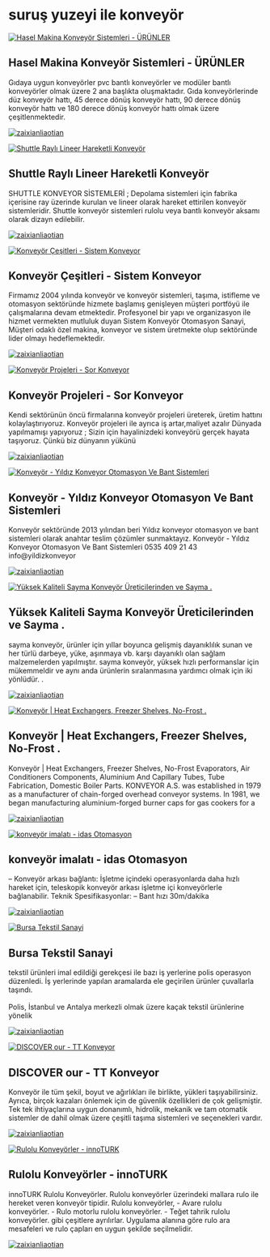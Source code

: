 # suruş yuzeyi ile konveyör
<a href="https://mnn.zoosnet.net/LR/Chatpre.aspx?id=MNN94995150&p=https://topgrinding.com/" target="_blank">![Hasel Makina Konveyör Sistemleri - ÜRÜNLER](https://github.com/technlg/images/blob/main/53.jpg)</a>
## Hasel Makina Konveyör Sistemleri - ÜRÜNLER
Gıdaya uygun konveyörler pvc bantlı konveyörler ve modüler bantlı konveyörler olmak üzere 2 ana başlıkta oluşmaktadır. Gıda konveyörlerinde düz konveyör hattı, 45 derece dönüş konveyör hattı, 90 derece dönüş konveyör hattı ve 180 derece dönüş konveyör hattı olmak üzere çeşitlenmektedir.
<a href="https://mnn.zoosnet.net/LR/Chatpre.aspx?id=MNN94995150&p=https://topgrinding.com/" target="_blank"><img src="https://github.com/technlg/images/raw/main/chat11.jpg" alt="zaixianliaotian"/></a><a href="//whatsapp.shibangsoft.com/WhatsApp.php" ><img src="https://github.com/technlg/images/raw/main/chat11.png" alt=""></a>
<a href="https://mnn.zoosnet.net/LR/Chatpre.aspx?id=MNN94995150&p=https://topgrinding.com/" target="_blank">![Shuttle Raylı Lineer Hareketli Konveyör](https://github.com/technlg/images/blob/main/57.jpg)</a>
## Shuttle Raylı Lineer Hareketli Konveyör
SHUTTLE KONVEYOR SİSTEMLERİ ; Depolama sistemleri için fabrika içerisine ray üzerinde kurulan ve lineer olarak hareket ettirilen konveyör sistemleridir. Shuttle konveyör sistemleri rulolu veya bantlı konveyör aksamı olarak dizayn edilebilir.
<a href="https://mnn.zoosnet.net/LR/Chatpre.aspx?id=MNN94995150&p=https://topgrinding.com/" target="_blank"><img src="https://github.com/technlg/images/raw/main/chat11.jpg" alt="zaixianliaotian"/></a><a href="//whatsapp.shibangsoft.com/WhatsApp.php" ><img src="https://github.com/technlg/images/raw/main/chat11.png" alt=""></a>
<a href="https://mnn.zoosnet.net/LR/Chatpre.aspx?id=MNN94995150&p=https://topgrinding.com/" target="_blank">![Konveyör Çeşitleri - Sistem Konveyor](https://github.com/technlg/images/blob/main/36.jpg)</a>
## Konveyör Çeşitleri - Sistem Konveyor
Firmamız 2004 yılında konveyör ve konveyör sistemleri, taşıma, istifleme ve otomasyon sektöründe hizmete başlamış genişleyen müşteri portföyü ile çalışmalarına devam etmektedir. Profesyonel bir yapı ve organizasyon ile hizmet vermekten mutluluk duyan Sistem Konveyör Otomasyon Sanayi, Müşteri odaklı özel makina, konveyor ve sistem üretmekte olup sektöründe lider olmayı hedeflemektedir.
<a href="https://mnn.zoosnet.net/LR/Chatpre.aspx?id=MNN94995150&p=https://topgrinding.com/" target="_blank"><img src="https://github.com/technlg/images/raw/main/chat11.jpg" alt="zaixianliaotian"/></a><a href="//whatsapp.shibangsoft.com/WhatsApp.php" ><img src="https://github.com/technlg/images/raw/main/chat11.png" alt=""></a>
<a href="https://mnn.zoosnet.net/LR/Chatpre.aspx?id=MNN94995150&p=https://topgrinding.com/" target="_blank">![Konveyör Projeleri - Sor Konveyor](https://github.com/technlg/images/blob/main/57.jpg)</a>
## Konveyör Projeleri - Sor Konveyor
Kendi sektörünün öncü firmalarına konveyör projeleri üreterek, üretim hattını kolaylaştırıyoruz. Konveyör projeleri ile ayrıca iş artar,maliyet azalır Dünyada yapılmamışı yapıyoruz ; Sizin için hayalinizdeki konveyörü gerçek hayata taşıyoruz. Çünkü biz dünyanın yükünü
<a href="https://mnn.zoosnet.net/LR/Chatpre.aspx?id=MNN94995150&p=https://topgrinding.com/" target="_blank"><img src="https://github.com/technlg/images/raw/main/chat11.jpg" alt="zaixianliaotian"/></a><a href="//whatsapp.shibangsoft.com/WhatsApp.php" ><img src="https://github.com/technlg/images/raw/main/chat11.png" alt=""></a>
<a href="https://mnn.zoosnet.net/LR/Chatpre.aspx?id=MNN94995150&p=https://topgrinding.com/" target="_blank">![Konveyör - Yıldız Konveyor Otomasyon Ve Bant Sistemleri](https://github.com/technlg/images/blob/main/58.jpg)</a>
## Konveyör - Yıldız Konveyor Otomasyon Ve Bant Sistemleri
Konveyör sektöründe 2013 yılından beri Yıldız konveyor otomasyon ve bant sistemleri olarak anahtar teslim çözümler sunmaktayız. Konveyör - Yıldız Konveyor Otomasyon Ve Bant Sistemleri 0535 409 21 43 info@yildizkonveyor
<a href="https://mnn.zoosnet.net/LR/Chatpre.aspx?id=MNN94995150&p=https://topgrinding.com/" target="_blank"><img src="https://github.com/technlg/images/raw/main/chat11.jpg" alt="zaixianliaotian"/></a><a href="//whatsapp.shibangsoft.com/WhatsApp.php" ><img src="https://github.com/technlg/images/raw/main/chat11.png" alt=""></a>
<a href="https://mnn.zoosnet.net/LR/Chatpre.aspx?id=MNN94995150&p=https://topgrinding.com/" target="_blank">![Yüksek Kaliteli Sayma Konveyör Üreticilerinden ve Sayma .](https://github.com/technlg/images/blob/main/18.jpg)</a>
## Yüksek Kaliteli Sayma Konveyör Üreticilerinden ve Sayma .
sayma konveyör, ürünler için yıllar boyunca gelişmiş dayanıklılık sunan ve her türlü darbeye, yüke, aşınmaya vb. karşı dayanıklı olan sağlam malzemelerden yapılmıştır. sayma konveyör, yüksek hızlı performanslar için mükemmeldir ve aynı anda ürünlerin sıralanmasına yardımcı olmak için iki yönlüdür. .
<a href="https://mnn.zoosnet.net/LR/Chatpre.aspx?id=MNN94995150&p=https://topgrinding.com/" target="_blank"><img src="https://github.com/technlg/images/raw/main/chat11.jpg" alt="zaixianliaotian"/></a><a href="//whatsapp.shibangsoft.com/WhatsApp.php" ><img src="https://github.com/technlg/images/raw/main/chat11.png" alt=""></a>
<a href="https://mnn.zoosnet.net/LR/Chatpre.aspx?id=MNN94995150&p=https://topgrinding.com/" target="_blank">![Konveyör | Heat Exchangers, Freezer Shelves, No-Frost .](https://github.com/technlg/images/blob/main/65.jpg)</a>
## Konveyör | Heat Exchangers, Freezer Shelves, No-Frost .
Konveyör | Heat Exchangers, Freezer Shelves, No-Frost Evaporators, Air Conditioners Components, Aluminium And Capillary Tubes, Tube Fabrication, Domestic Boiler Parts. KONVEYOR A.S. was established in 1979 as a manufacturer of chain-forged overhead conveyor systems. In 1981, we began manufacturing aluminium-forged burner caps for gas cookers for a 
<a href="https://mnn.zoosnet.net/LR/Chatpre.aspx?id=MNN94995150&p=https://topgrinding.com/" target="_blank"><img src="https://github.com/technlg/images/raw/main/chat11.jpg" alt="zaixianliaotian"/></a><a href="//whatsapp.shibangsoft.com/WhatsApp.php" ><img src="https://github.com/technlg/images/raw/main/chat11.png" alt=""></a>
<a href="https://mnn.zoosnet.net/LR/Chatpre.aspx?id=MNN94995150&p=https://topgrinding.com/" target="_blank">![konveyör imalatı - idas Otomasyon](https://github.com/technlg/images/blob/main/7.jpg)</a>
## konveyör imalatı - idas Otomasyon
– Konveyör arkası bağlantı: İşletme içindeki operasyonlarda daha hızlı hareket için, teleskopik konveyör arkası işletme içi konveyörlerle bağlanabilir. Teknik Spesifikasyonlar: – Bant hızı 30m/dakika
<a href="https://mnn.zoosnet.net/LR/Chatpre.aspx?id=MNN94995150&p=https://topgrinding.com/" target="_blank"><img src="https://github.com/technlg/images/raw/main/chat11.jpg" alt="zaixianliaotian"/></a><a href="//whatsapp.shibangsoft.com/WhatsApp.php" ><img src="https://github.com/technlg/images/raw/main/chat11.png" alt=""></a>
<a href="https://mnn.zoosnet.net/LR/Chatpre.aspx?id=MNN94995150&p=https://topgrinding.com/" target="_blank">![Bursa Tekstil Sanayi](https://github.com/technlg/images/blob/main/33.jpg)</a>
## Bursa Tekstil Sanayi
tekstil ürünleri imal edildiği gerekçesi ile bazı iş yerlerine polis operasyon düzenledi. İş yerlerinde yapılan aramalarda ele geçirilen ürünler çuvallarla taşındı. <br /><br />Polis, İstanbul ve Antalya merkezli olmak üzere kaçak tekstil ürünlerine yönelik 
<a href="https://mnn.zoosnet.net/LR/Chatpre.aspx?id=MNN94995150&p=https://topgrinding.com/" target="_blank"><img src="https://github.com/technlg/images/raw/main/chat11.jpg" alt="zaixianliaotian"/></a><a href="//whatsapp.shibangsoft.com/WhatsApp.php" ><img src="https://github.com/technlg/images/raw/main/chat11.png" alt=""></a>
<a href="https://mnn.zoosnet.net/LR/Chatpre.aspx?id=MNN94995150&p=https://topgrinding.com/" target="_blank">![DISCOVER our - TT Konveyor](https://github.com/technlg/images/blob/main/16.jpg)</a>
## DISCOVER our - TT Konveyor
Konveyör ile tüm şekil, boyut ve ağırlıkları ile birlikte, yükleri taşıyabilirsiniz. Ayrıca, birçok kazaları önlemek için de güvenlik özellikleri de çok gelişmiştir. Tek tek ihtiyaçlarına uygun donanımlı, hidrolik, mekanik ve tam otomatik sistemler de dahil olmak üzere çeşitli taşıma sistemleri ve seçenekleri vardır.
<a href="https://mnn.zoosnet.net/LR/Chatpre.aspx?id=MNN94995150&p=https://topgrinding.com/" target="_blank"><img src="https://github.com/technlg/images/raw/main/chat11.jpg" alt="zaixianliaotian"/></a><a href="//whatsapp.shibangsoft.com/WhatsApp.php" ><img src="https://github.com/technlg/images/raw/main/chat11.png" alt=""></a>
<a href="https://mnn.zoosnet.net/LR/Chatpre.aspx?id=MNN94995150&p=https://topgrinding.com/" target="_blank">![Rulolu Konveyörler - innoTURK](https://github.com/technlg/images/blob/main/55.jpg)</a>
## Rulolu Konveyörler - innoTURK
innoTURK Rulolu Konveyörler. Rulolu konveyörler üzerindeki mallara rulo ile hereket veren konveyör tipidir. Rulolu konveyörler, - Avare rulolu konveyörler. - Rulo motorlu rulolu konveyörler. - Teğet tahrik rulolu konveyörler. gibi çeşitlere ayrılırlar. Uygulama alanına göre rulo ara mesafeleri ve rulo çapları en uygun şekilde seçilmelidir.
<a href="https://mnn.zoosnet.net/LR/Chatpre.aspx?id=MNN94995150&p=https://topgrinding.com/" target="_blank"><img src="https://github.com/technlg/images/raw/main/chat11.jpg" alt="zaixianliaotian"/></a><a href="//whatsapp.shibangsoft.com/WhatsApp.php" ><img src="https://github.com/technlg/images/raw/main/chat11.png" alt=""></a>
